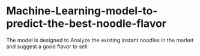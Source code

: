 # Machine-Learning-model-to-predict-the-best-noodle-flavor
The model is designed to Analyze the existing instant noodles in the market and suggest a good flavor to sell.
